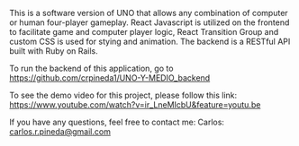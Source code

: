 This is a software version of UNO that allows any combination of computer or human four-player gameplay. React Javascript is utilized on the frontend to facilitate game and computer player logic, React Transition Group and custom CSS is used for stying and animation. The backend is a RESTful API built with Ruby on Rails.

To run the backend of this application, go to https://github.com/crpineda1/UNO-Y-MEDIO_backend

To see the demo video for this project, please follow this link: https://www.youtube.com/watch?v=ir_LneMIcbU&feature=youtu.be

If you have any questions, feel free to contact me: Carlos: carlos.r.pineda@gmail.com
